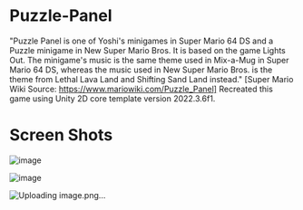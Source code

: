 # Puzzle-Panel
"Puzzle Panel is one of Yoshi's minigames in Super Mario 64 DS and a Puzzle minigame in New Super Mario Bros. It is based on the game Lights Out. 
The minigame's music is the same theme used in Mix-a-Mug in Super Mario 64 DS, whereas the music used in New Super Mario Bros. is the theme from Lethal Lava Land and Shifting Sand Land instead."
[Super Mario Wiki Source: https://www.mariowiki.com/Puzzle_Panel]
Recreated this game using Unity 2D core template version 2022.3.6f1. 

# Screen Shots 
![image](https://github.com/AhmadShykh/Puzzle-Panel/assets/52326090/660a3493-84d4-4efe-99f9-d99c2b2fa4f2)

![image](https://github.com/AhmadShykh/Puzzle-Panel/assets/52326090/c9224016-5612-4cfe-ab0e-f8300c0ea46a)

![Uploading image.png…]()

